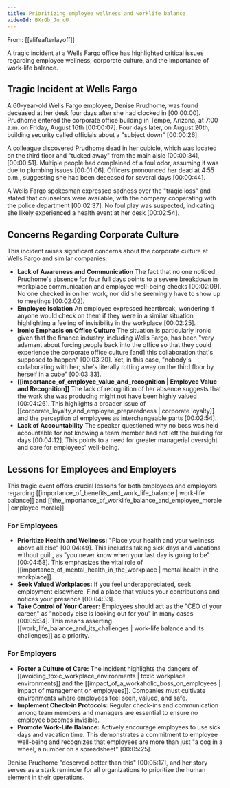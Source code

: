 ```yaml
---
title: Prioritizing employee wellness and worklife balance
videoId: BXrGb_Ju_oU
---
```


From: [[alifeafterlayoff]] <br/> 

A tragic incident at a Wells Fargo office has highlighted critical issues regarding employee wellness, corporate culture, and the importance of work-life balance.

## Tragic Incident at Wells Fargo
A 60-year-old Wells Fargo employee, Denise Prudhome, was found deceased at her desk four days after she had clocked in <a class="yt-timestamp" data-t="00:00:00">[00:00:00]</a>. Prudhome entered the corporate office building in Tempe, Arizona, at 7:00 a.m. on Friday, August 16th <a class="yt-timestamp" data-t="00:00:07">[00:00:07]</a>. Four days later, on August 20th, building security called officials about a "subject down" <a class="yt-timestamp" data-t="00:00:26">[00:00:26]</a>.

A colleague discovered Prudhome dead in her cubicle, which was located on the third floor and "tucked away" from the main aisle <a class="yt-timestamp" data-t="00:00:34">[00:00:34]</a>, <a class="yt-timestamp" data-t="00:00:51">[00:00:51]</a>. Multiple people had complained of a foul odor, assuming it was due to plumbing issues <a class="yt-timestamp" data-t="00:01:06">[00:01:06]</a>. Officers pronounced her dead at 4:55 p.m., suggesting she had been deceased for several days <a class="yt-timestamp" data-t="00:00:44">[00:00:44]</a>.

A Wells Fargo spokesman expressed sadness over the "tragic loss" and stated that counselors were available, with the company cooperating with the police department <a class="yt-timestamp" data-t="00:02:37">[00:02:37]</a>. No foul play was suspected, indicating she likely experienced a health event at her desk <a class="yt-timestamp" data-t="00:02:54">[00:02:54]</a>.

## Concerns Regarding Corporate Culture
This incident raises significant concerns about the corporate culture at Wells Fargo and similar companies:
*   **Lack of Awareness and Communication** The fact that no one noticed Prudhome's absence for four full days points to a severe breakdown in workplace communication and employee well-being checks <a class="yt-timestamp" data-t="00:02:09">[00:02:09]</a>. No one checked in on her work, nor did she seemingly have to show up to meetings <a class="yt-timestamp" data-t="00:02:02">[00:02:02]</a>.
*   **Employee Isolation** An employee expressed heartbreak, wondering if anyone would check on them if they were in a similar situation, highlighting a feeling of invisibility in the workplace <a class="yt-timestamp" data-t="00:02:25">[00:02:25]</a>.
*   **Ironic Emphasis on Office Culture** The situation is particularly ironic given that the finance industry, including Wells Fargo, has been "very adamant about forcing people back into the office so that they could experience the corporate office culture [and] this collaboration that's supposed to happen" <a class="yt-timestamp" data-t="00:03:20">[00:03:20]</a>. Yet, in this case, "nobody's collaborating with her; she's literally rotting away on the third floor by herself in a cube" <a class="yt-timestamp" data-t="00:03:33">[00:03:33]</a>.
*   **[[importance_of_employee_value_and_recognition | Employee Value and Recognition]]** The lack of recognition of her absence suggests that the work she was producing might not have been highly valued <a class="yt-timestamp" data-t="00:04:26">[00:04:26]</a>. This highlights a broader issue of [[corporate_loyalty_and_employee_preparedness | corporate loyalty]] and the perception of employees as interchangeable parts <a class="yt-timestamp" data-t="00:02:54">[00:02:54]</a>.
*   **Lack of Accountability** The speaker questioned why no boss was held accountable for not knowing a team member had not left the building for days <a class="yt-timestamp" data-t="00:04:12">[00:04:12]</a>. This points to a need for greater managerial oversight and care for employees' well-being.

## Lessons for Employees and Employers
This tragic event offers crucial lessons for both employees and employers regarding [[importance_of_benefits_and_work_life_balance | work-life balance]] and [[the_importance_of_worklife_balance_and_employee_morale | employee morale]]:

### For Employees
*   **Prioritize Health and Wellness:** "Place your health and your wellness above all else" <a class="yt-timestamp" data-t="00:04:49">[00:04:49]</a>. This includes taking sick days and vacations without guilt, as "you never know when your last day is going to be" <a class="yt-timestamp" data-t="00:04:58">[00:04:58]</a>. This emphasizes the vital role of [[importance_of_mental_health_in_the_workplace | mental health in the workplace]].
*   **Seek Valued Workplaces:** If you feel underappreciated, seek employment elsewhere. Find a place that values your contributions and notices your presence <a class="yt-timestamp" data-t="00:04:33">[00:04:33]</a>.
*   **Take Control of Your Career:** Employees should act as the "CEO of your career," as "nobody else is looking out for you" in many cases <a class="yt-timestamp" data-t="00:05:34">[00:05:34]</a>. This means asserting [[work_life_balance_and_its_challenges | work-life balance and its challenges]] as a priority.

### For Employers
*   **Foster a Culture of Care:** The incident highlights the dangers of [[avoiding_toxic_workplace_environments | toxic workplace environments]] and the [[impact_of_a_workaholic_boss_on_employees | impact of management on employees]]. Companies must cultivate environments where employees feel seen, valued, and safe.
*   **Implement Check-in Protocols:** Regular check-ins and communication among team members and managers are essential to ensure no employee becomes invisible.
*   **Promote Work-Life Balance:** Actively encourage employees to use sick days and vacation time. This demonstrates a commitment to employee well-being and recognizes that employees are more than just "a cog in a wheel, a number on a spreadsheet" <a class="yt-timestamp" data-t="00:05:25">[00:05:25]</a>.

Denise Prudhome "deserved better than this" <a class="yt-timestamp" data-t="00:05:17">[00:05:17]</a>, and her story serves as a stark reminder for all organizations to prioritize the human element in their operations.